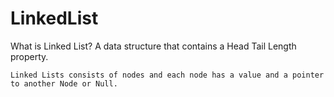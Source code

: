 # LinkedList
What is Linked List?
A data structure that contains a 
    Head
    Tail
    Length property.
    
    Linked Lists consists of nodes and each node has a value and a pointer to another Node or Null.
    
